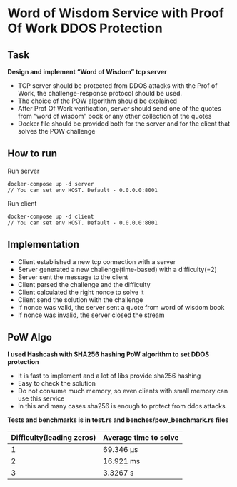 # Word of Wisdom Service with Proof Of Work DDOS Protection

## Task

**Design and implement “Word of Wisdom” tcp server**

- TCP server should be protected from DDOS attacks with the Prof of Work, the challenge-response protocol should be used.
- The choice of the POW algorithm should be explained
- After Prof Of Work verification, server should send one of the quotes from “word of wisdom” book or any other collection of the quotes
- Docker file should be provided both for the server and for the client that solves the POW challenge

## How to run

Run server
```
docker-compose up -d server
// You can set env HOST. Default - 0.0.0.0:8001
```

Run client
```
docker-compose up -d client
// You can set env HOST. Default - 0.0.0.0:8001
```

## Implementation

- Client established a new tcp connection with a server
- Server generated a new challenge(time-based) with a difficulty(=2)
- Server sent the message to the client
- Client parsed the challenge and the difficulty
- Client calculated the right nonce to solve it
- Client send the solution with the challenge
- If nonce was valid, the server sent a quote from word of wisdom book
- If nonce was invalid, the server closed the stream

## PoW Algo

**I used Hashcash with SHA256 hashing PoW algorithm to set DDOS protection**

- It is fast to implement and a lot of libs provide sha256 hashing
- Easy to check the solution
- Do not consume much memory, so even clients with small memory can use this service
- In this and many cases sha256 is enough to protect from ddos attacks

**Tests and benchmarks is in test.rs and benches/pow_benchmark.rs files**

| Difficulty(leading zeros) | Average time to solve |
|---------------------------|-----------------------|
| 1                         | 69.346 µs             |
| 2                         | 16.921 ms             |
| 3                         | 3.3267 s              |
